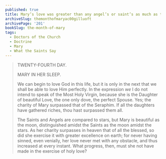 ```yaml
---
published: true
title: Mary’s love was greater than any angel’s or saint’s as much as the moon is bigger and brighter than any star
archiveSlug: themonthofmaryac00gilluoft
archivePage: '201'
bookSlug: the-month-of-mary
tags:
  - Doctors of the Church
  - Doctrine
  - Mary
  - What the Saints Say
---
```


> TWENTY-FOURTH DAY.
> 
> MARY IN HER SLEEP.
> 
> We can begin to love God in this life, but it is only in the next that we shall be able to love Him perfectly. In the expression _we_ I do not intend to speak of the Most Holy Virgin, because she is the Daughter of beautiful Love, the one only dove, the perfect Spouse. Yes; the charity of Mary surpassed that of the Seraphim. If all the daughters have gathered riches, thou hast surpassed them all.
> 
> The Saints and Angels are compared to stars, but Mary is beautiful as the moon, distinguished amidst the Saints as the moon amidst the stars. As her charity surpasses in heaven that of all the blessed, so did she exercise it with greater excellence on earth; for never having sinned, even venially, her love never met with any obstacle, and thus increased at every instant. What progress, then, must she not have made in the exercise of holy love?